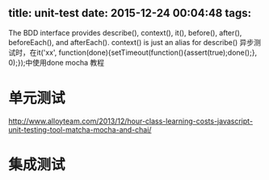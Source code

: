 title: unit-test
date: 2015-12-24 00:04:48
tags:
---


The BDD interface provides describe(), context(), it(), before(), after(), beforeEach(), and afterEach().
context() is just an alias for describe()
异步测试时，在it('xx', function(done){setTimeout(function(){assert(true);done();}, 0);});中使用done
mocha 教程

# 单元测试
http://www.alloyteam.com/2013/12/hour-class-learning-costs-javascript-unit-testing-tool-matcha-mocha-and-chai/

# 集成测试

